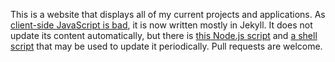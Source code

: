 This is a website that displays all of my current projects and applications. As [client-side JavaScript is bad](https://jfenn.me/blog/2018-08-19-Client-Side-JavaScript/), it is now written mostly in Jekyll. It does not update its content automatically, but there is [this Node.js script](./scripts/update.js) and [a shell script](./scripts/update.sh) that may be used to update it periodically. Pull requests are welcome.
